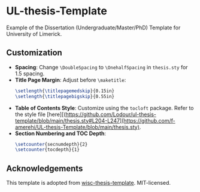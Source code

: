 # UL-thesis-Template
Example of the Dissertation (Undergraduate/Master/PhD) Template for University of Limerick.


## Customization

- **Spacing**: Change `\DoubleSpacing` to `\OnehalfSpacing` in `thesis.sty` for 1.5 spacing.
- **Title Page Margin**: Adjust before `\maketitle`:
  ```latex
  \setlength{\titlepagemedskip}{0.15in}
  \setlength{\titlepagebigskip}{0.55in}
  ```
- **Table of Contents Style**: Customize using the `tocloft` package. Refer to the style file [here][(https://github.com/Lodour/ul-thesis-template/blob/main/thesis.sty#L204-L247](https://github.com/f-amerehi/UL-thesis-Template/blob/main/thesis.sty).
- **Section Numbering and TOC Depth**:
  ```latex
  \setcounter{secnumdepth}{2}
  \setcounter{tocdepth}{1}
  ```

## Acknowledgements

This template is adopted from [wisc-thesis-template](https://github.com/Lodour/wisc-thesis-template). MIT-licensed.

```
